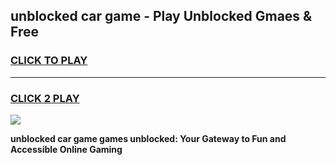 
## unblocked car game - Play Unblocked Gmaes & Free
<h3>
<a href="https://news.freeplayer.one?title=unblocked_car_game&ref=23F">CLICK TO PLAY</a></h3>
<hr>

<h3>
<a href="https://news.freeplayer.one?title=unblocked_car_game&ref=23F">CLICK 2 PLAY</a>
  
</h3>

<a href="https://news.freeplayer.one?title=unblocked_car_game&ref=23F/"><img src="https://clearcache.store/games.png"></a>


**unblocked car game games unblocked: Your Gateway to Fun and Accessible Online Gaming**

